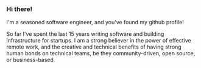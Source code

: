 ### Hi there!

I'm a seasoned software engineer, and you've found my github profile!

So far I've spent the last 15 years writing software and building infrastructure
for startups. I am a strong believer in the power of effective remote work, and
the creative and technical benefits of having strong human bonds on technical teams,
be they community-driven, open source, or business-based.




<!--
**eldondevat/eldondevat** is a ✨ _special_ ✨ repository because its `README.md` (this file) appears on your GitHub profile.

Here are some ideas to get you started:

- 🔭 I’m currently working on ...
- 🌱 I’m currently learning ...
- 👯 I’m looking to collaborate on ...
- 🤔 I’m looking for help with ...
- 💬 Ask me about ...
- 📫 How to reach me: ...
- 😄 Pronouns: ...
- ⚡ Fun fact: ...
-->
